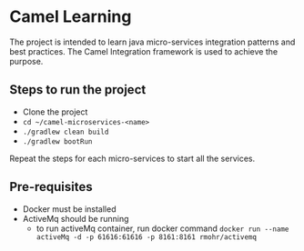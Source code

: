 # Camel Learning

The project is intended to learn java micro-services integration patterns and best practices. The Camel Integration framework is used to achieve the purpose.

## Steps to run the project
- Clone the project
- `cd ~/camel-microservices-<name>`
- `./gradlew clean build`
- `./gradlew bootRun`

Repeat the steps for each micro-services to start all the services.

## Pre-requisites
- Docker must be installed
- ActiveMq should be running
   * to run activeMq container, 
     run docker command `docker run --name activeMq -d -p 61616:61616 -p 8161:8161 rmohr/activemq`
